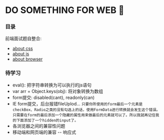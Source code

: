 # DO SOMETHING FOR WEB :runner:

### 目录
前端面试题自整合:
  * [about css](https://github.com/AngellinaZ/blog/blob/master/%E9%9D%A2%E8%AF%95%E9%A2%98%E8%87%AA%E5%90%88%E9%9B%86/css%E9%83%A8%E5%88%86.md)
  * [about js](https://github.com/AngellinaZ/blog/blob/master/%E9%9D%A2%E8%AF%95%E9%A2%98%E8%87%AA%E5%90%88%E9%9B%86/js%E9%83%A8%E5%88%86.md)
  * [about browser](https://github.com/AngellinaZ/blog/blob/master/%E9%9D%A2%E8%AF%95%E9%A2%98%E8%87%AA%E5%90%88%E9%9B%86/%E6%B5%8F%E8%A7%88%E5%99%A8%E9%83%A8%E5%88%86.md)

### 待学习
 * eval(): 把字符串转换为可以执行的js语句
 * var arr = Object.keys(obj): 将对象转换为数组
 * form提交: disabled(cant), readonly(can)
 * IE form提交，后台报错fileUplod... 
  `
  只要你所使用的form最后一个元素是checkBox、Radio之类的没有勾选上的话，使用FormData进行转换就会发生这个错误。
  只需要在form的最后添加一个隐藏的属性用来做最后的元素就可以了。所以我就再记住我的下面添加了一个hidden的input了。
	`
 * 各浏览器之间的兼容性问题
 * 移动端和网页端的兼容 -- 响应式


